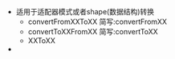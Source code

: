 
* 适用于适配器模式或者shape(数据结构)转换
    * convertFromXXToXX 简写:convertFromXX
    * convertToXXFromXX 简写:convertToXX
    * XXToXX
*